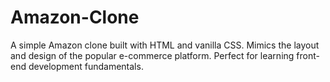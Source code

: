 # Amazon-Clone
A simple Amazon clone built with HTML and vanilla CSS. Mimics the layout and design of the popular e-commerce platform. Perfect for learning front-end development fundamentals.
